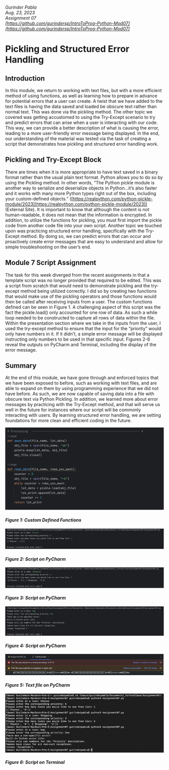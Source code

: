 *Gurinder Pabla*  
*Aug. 23, 2023*  
*Assignment 07*  
*[https://github.com/gurindersp/IntroToProg-Python-Mod07](https://github.com/gurindersp/IntroToProg-Python-Mod07)*

# Pickling and Structured Error Handling

## Introduction
In this module, we return to working with text files, but with a more efficient method of using functions, as well as learning how to prepare in advance for potential errors that a user can create. A twist that we have added to the text files is having the data saved and loaded be obscure text rather than normal text. This was done via the pickling method. The other topic we covered was getting accustomed to using the Try-Except scenario to try and predict errors that can arise when a user is interacting with our code. This way, we can provide a better description of what is causing the error, leading to a more user-friendly error message being displayed. In the end, our understanding of the material was tested via the task of creating a script that demonstrates how pickling and structured error handling work.

## Pickling and Try-Except Block
There are times when it is more appropriate to have text saved in a binary format rather than the usual plain text format. Python allows you to do so by using the Pickling method. In other words, “The Python pickle module is another way to serialize and deserialize objects in Python…it’s also faster and it works with many more Python types right out of the box, including your custom-defined objects.” ([https://realpython.com/python-pickle-module/2023](https://realpython.com/python-pickle-module/2023)) (External Site). It is important to know that although the content is not human-readable, it does not mean that the information is encrypted. In addition, to utilize the functions for pickling, you must first import the pickle code from another code file into your own script. Another topic we touched upon was practicing structured error handling, specifically with the Try-Except method. By doing so, we can predict errors that can occur and proactively create error messages that are easy to understand and allow for simple troubleshooting on the user’s end.

## Module 7 Script Assignment
The task for this week diverged from the recent assignments in that a template script was no longer provided that required to be edited. This was a script from scratch that would need to demonstrate pickling and the try-except method being utilized correctly. I did so by creating two functions that would make use of the pickling operators and those functions would then be called after receiving inputs from a user. The custom functions defined can be seen in Figure 1. A challenging aspect of this script was the fact the pickle.load() only accounted for one row of data. As such a while loop needed to be constructed to capture all rows of data within the file. Within the presentation section where we take in the inputs from the user, I used the try-except method to ensure that the input for the “priority” would only have numbers in it. If it didn’t, a simple error message will be displayed instructing only numbers to be used in that specific input. Figures 2-6 reveal the outputs on PyCharm and Terminal, including the display of the error message.

## Summary
At the end of this module, we have gone through and enforced topics that we have been exposed to before, such as working with text files, and are able to expand on them by using programming experience that we did not have before. As such, we are now capable of saving data into a file with obscure text via Python Pickling. In addition, we learned more about error messages by practicing with the Try-Except method, and that will serve us well in the future for instances where our script will be commonly interacting with users. By learning structured error handling, we are setting foundations for more clean and efficient coding in the future.  

![Figure 1](https://github.com/gurindersp/IntroToProg-Python-Mod07/blob/main/docs/Picture1.png "Figure 1")
#### *Figure 1: Custom Defined Functions*             

![Figure 2](https://github.com/gurindersp/IntroToProg-Python-Mod07/blob/main/docs/Picture2.png "Figure 2")
#### *Figure 2: Script on PyCharm*  

![Figure 3](https://github.com/gurindersp/IntroToProg-Python-Mod07/blob/main/docs/Picture3.png "Figure 3")
#### *Figure 3: Script on PyCharm*  

![Figure 4](https://github.com/gurindersp/IntroToProg-Python-Mod07/blob/main/docs/Picture4.png "Figure 4")
#### *Figure 4: Script on PyCharm*  

![Figure 5](https://github.com/gurindersp/IntroToProg-Python-Mod07/blob/main/docs/Picture5.png "Figure 5")
#### *Figure 5: Text file on PyCharm*  

![Figure 6](https://github.com/gurindersp/IntroToProg-Python-Mod07/blob/main/docs/Picture6.png "Figure 6")
#### *Figure 6: Script on Terminal*  








